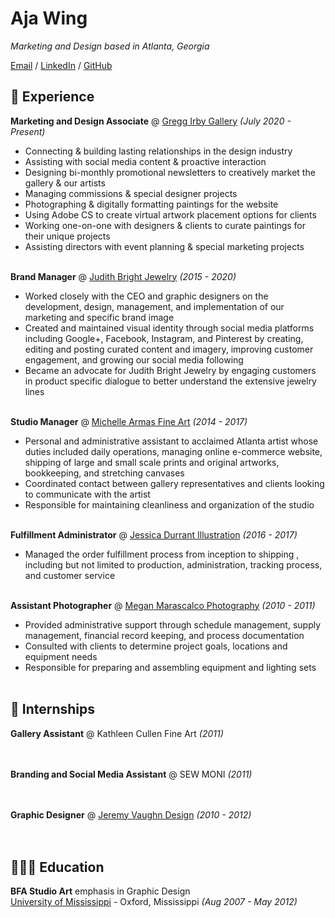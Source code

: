 # Aja Wing

_Marketing and Design based in Atlanta, Georgia_ <br>

[Email](mailto:aja.wing@outlook.com) / [LinkedIn](https://www.linkedin.com/in/aja-wing/) / [GitHub](https://github.com/ajawing/)

## 🎨 Experience

**Marketing and Design Associate** @ [Gregg Irby Gallery](https://www.greggirbygallery.com/) _(July 2020 - Present)_ <br>
  - Connecting & building lasting relationships in the design industry
  - Assisting with social media content & proactive interaction
  - Designing bi-monthly promotional newsletters to creatively market the gallery & our artists
  - Managing commissions & special designer projects
  - Photographing & digitally formatting paintings for the website
  - Using Adobe CS to create virtual artwork placement options for clients
  - Working one-on-one with designers & clients to curate paintings for their unique projects
  - Assisting directors with event planning & special marketing projects
<br><br>

**Brand Manager** @ [Judith Bright Jewelry](https://judithbright.com/) _(2015 - 2020)_ <br>
  - Worked closely with the CEO and graphic designers on the development, design, management, and implementation of our marketing and specific brand image
  - Created and maintained visual identity through social media platforms including Google+, Facebook, Instagram, and Pinterest by creating, editing and posting curated content and imagery, improving customer engagement, and growing our social media following
  - Became an advocate for Judith Bright Jewelry by engaging customers in product specific dialogue to better understand the extensive jewelry lines
<br><br>

**Studio Manager** @ [Michelle Armas Fine Art](https://www.michellearmas.com/) _(2014 - 2017)_ <br>
  - Personal and administrative assistant to acclaimed Atlanta artist whose duties included daily operations, managing online e-commerce website, shipping of large and small scale prints and original artworks, bookkeeping, and stretching canvases
  - Coordinated contact between gallery representatives and clients looking to communicate with the artist
  - Responsible for maintaining cleanliness and organization of the studio
<br><br>

**Fulfillment Administrator** @ [Jessica Durrant Illustration](http://jessicadurrant.com/) _(2016 - 2017)_ <br>
  - Managed the order fulfillment process from inception to shipping , including but not limited to production, administration, tracking process, and customer service
<br><br>

**Assistant Photographer** @ [Megan Marascalco Photography](https://www.linkedin.com/in/megan-marascalco-60993a5/) _(2010 - 2011)_ <br>
  - Provided administrative support through schedule management, supply management, financial record keeping, and process documentation
  - Consulted with clients to determine project goals, locations and equipment needs
  - Responsible for preparing and assembling equipment and lighting sets
<br><br>

## 📌 Internships

**Gallery Assistant** @ Kathleen Cullen Fine Art _(2011)_ <br>
<br><br>

**Branding and Social Media Assistant** @ SEW MONI _(2011)_ <br>
<br><br>

**Graphic Designer** @ [Jeremy Vaughn Design](http://www.avaughndesign.com/) _(2010 - 2012)_ <br>
<br><br>

## 👩🏻‍🎓 Education

**BFA Studio Art** emphasis in Graphic Design<br>
[University of Mississippi](https://olemiss.edu/) - Oxford, Mississippi _(Aug 2007 - May 2012)_ <br>
